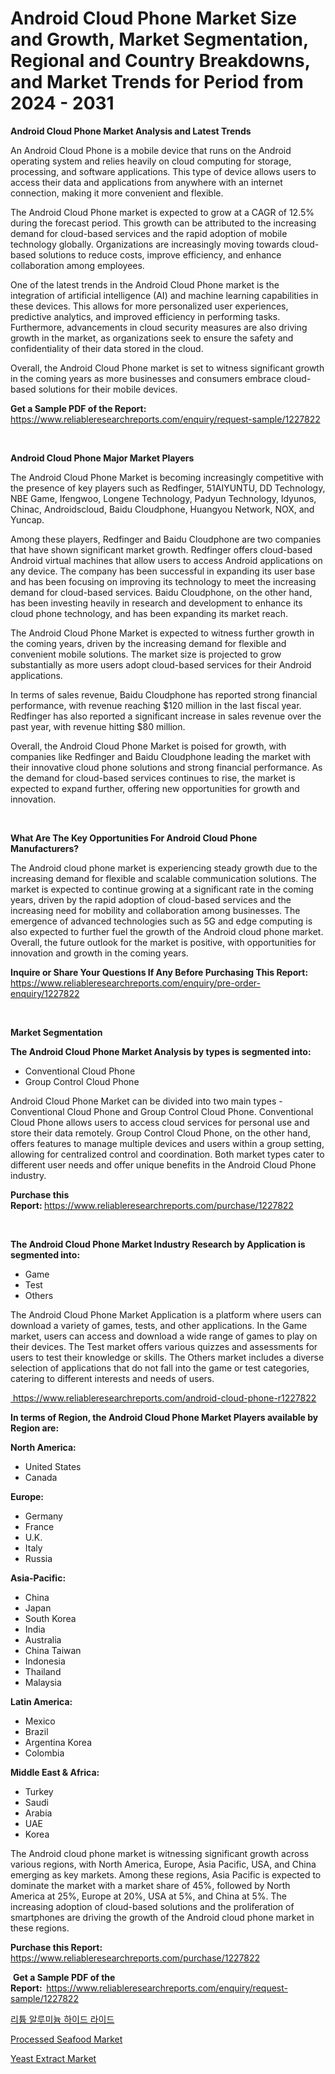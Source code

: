 <p><h1>Android Cloud Phone Market Size and Growth, Market Segmentation, Regional and Country Breakdowns, and Market Trends for Period from 2024 -  2031</h1></p><p><strong>Android Cloud Phone Market Analysis and Latest Trends</strong></p>
<p><p>An Android Cloud Phone is a mobile device that runs on the Android operating system and relies heavily on cloud computing for storage, processing, and software applications. This type of device allows users to access their data and applications from anywhere with an internet connection, making it more convenient and flexible.</p><p>The Android Cloud Phone market is expected to grow at a CAGR of 12.5% during the forecast period. This growth can be attributed to the increasing demand for cloud-based services and the rapid adoption of mobile technology globally. Organizations are increasingly moving towards cloud-based solutions to reduce costs, improve efficiency, and enhance collaboration among employees.</p><p>One of the latest trends in the Android Cloud Phone market is the integration of artificial intelligence (AI) and machine learning capabilities in these devices. This allows for more personalized user experiences, predictive analytics, and improved efficiency in performing tasks. Furthermore, advancements in cloud security measures are also driving growth in the market, as organizations seek to ensure the safety and confidentiality of their data stored in the cloud.</p><p>Overall, the Android Cloud Phone market is set to witness significant growth in the coming years as more businesses and consumers embrace cloud-based solutions for their mobile devices.</p></p>
<p><strong>Get a Sample PDF of the Report:&nbsp;</strong> <a href="https://www.reliableresearchreports.com/enquiry/request-sample/1227822">https://www.reliableresearchreports.com/enquiry/request-sample/1227822</a></p>
<p>&nbsp;</p>
<p><strong>Android Cloud Phone Major Market Players</strong></p>
<p><p>The Android Cloud Phone Market is becoming increasingly competitive with the presence of key players such as Redfinger, 51AIYUNTU, DD Technology, NBE Game, Ifengwoo, Longene Technology, Padyun Technology, ldyunos, Chinac, Androidscloud, Baidu Cloudphone, Huangyou Network, NOX, and Yuncap.</p><p>Among these players, Redfinger and Baidu Cloudphone are two companies that have shown significant market growth. Redfinger offers cloud-based Android virtual machines that allow users to access Android applications on any device. The company has been successful in expanding its user base and has been focusing on improving its technology to meet the increasing demand for cloud-based services. Baidu Cloudphone, on the other hand, has been investing heavily in research and development to enhance its cloud phone technology, and has been expanding its market reach.</p><p>The Android Cloud Phone Market is expected to witness further growth in the coming years, driven by the increasing demand for flexible and convenient mobile solutions. The market size is projected to grow substantially as more users adopt cloud-based services for their Android applications.</p><p>In terms of sales revenue, Baidu Cloudphone has reported strong financial performance, with revenue reaching $120 million in the last fiscal year. Redfinger has also reported a significant increase in sales revenue over the past year, with revenue hitting $80 million.</p><p>Overall, the Android Cloud Phone Market is poised for growth, with companies like Redfinger and Baidu Cloudphone leading the market with their innovative cloud phone solutions and strong financial performance. As the demand for cloud-based services continues to rise, the market is expected to expand further, offering new opportunities for growth and innovation.</p></p>
<p>&nbsp;</p>
<p><strong>What Are The Key Opportunities For Android Cloud Phone Manufacturers?</strong></p>
<p><p>The Android cloud phone market is experiencing steady growth due to the increasing demand for flexible and scalable communication solutions. The market is expected to continue growing at a significant rate in the coming years, driven by the rapid adoption of cloud-based services and the increasing need for mobility and collaboration among businesses. The emergence of advanced technologies such as 5G and edge computing is also expected to further fuel the growth of the Android cloud phone market. Overall, the future outlook for the market is positive, with opportunities for innovation and growth in the coming years.</p></p>
<p><strong>Inquire or Share Your Questions If Any Before Purchasing This Report:</strong> <a href="https://www.reliableresearchreports.com/enquiry/pre-order-enquiry/1227822">https://www.reliableresearchreports.com/enquiry/pre-order-enquiry/1227822</a></p>
<p>&nbsp;</p>
<p><strong>Market Segmentation</strong></p>
<p><strong>The Android Cloud Phone Market Analysis by types is segmented into:</strong></p>
<p><ul><li>Conventional Cloud Phone</li><li>Group Control Cloud Phone</li></ul></p>
<p><p>Android Cloud Phone Market can be divided into two main types - Conventional Cloud Phone and Group Control Cloud Phone. Conventional Cloud Phone allows users to access cloud services for personal use and store their data remotely. Group Control Cloud Phone, on the other hand, offers features to manage multiple devices and users within a group setting, allowing for centralized control and coordination. Both market types cater to different user needs and offer unique benefits in the Android Cloud Phone industry.</p></p>
<p><strong>Purchase this Report:&nbsp;</strong><a href="https://www.reliableresearchreports.com/purchase/1227822">https://www.reliableresearchreports.com/purchase/1227822</a></p>
<p>&nbsp;</p>
<p><strong>The Android Cloud Phone Market Industry Research by Application is segmented into:</strong></p>
<p><ul><li>Game</li><li>Test</li><li>Others</li></ul></p>
<p><p>The Android Cloud Phone Market Application is a platform where users can download a variety of games, tests, and other applications. In the Game market, users can access and download a wide range of games to play on their devices. The Test market offers various quizzes and assessments for users to test their knowledge or skills. The Others market includes a diverse selection of applications that do not fall into the game or test categories, catering to different interests and needs of users.</p></p>
<p><a href="https://www.reliableresearchreports.com/android-cloud-phone-r1227822">&nbsp;https://www.reliableresearchreports.com/android-cloud-phone-r1227822</a></p>
<p><strong>In terms of Region, the Android Cloud Phone Market Players available by Region are:</strong></p>
<p>
    <p> <strong> North America: </strong>
        <ul>
            <li>United States</li>
            <li>Canada</li>
        </ul>
        </p> 
    <p> <strong> Europe: </strong>
        <ul>
            <li>Germany</li>
            <li>France</li>
            <li>U.K.</li>
            <li>Italy</li>
            <li>Russia</li>
        </ul>
        </p> 
    <p> <strong> Asia-Pacific: </strong>
        <ul>
            <li>China</li>
            <li>Japan</li>
            <li>South Korea</li>
            <li>India</li>
            <li>Australia</li>
            <li>China Taiwan</li>
            <li>Indonesia</li>
            <li>Thailand</li>
            <li>Malaysia</li>
        </ul>
        </p> 
    <p> <strong> Latin America: </strong>
        <ul>
            <li>Mexico</li>
            <li>Brazil</li>
            <li>Argentina Korea</li>
            <li>Colombia</li>
        </ul>
        </p> 
    <p> <strong> Middle East & Africa: </strong>
        <ul>
            <li>Turkey</li>
            <li>Saudi</li>
            <li>Arabia</li>
            <li>UAE</li>
            <li>Korea</li>
        </ul>
    </p>
    </p>
<p><p>The Android cloud phone market is witnessing significant growth across various regions, with North America, Europe, Asia Pacific, USA, and China emerging as key markets. Among these regions, Asia Pacific is expected to dominate the market with a market share of 45%, followed by North America at 25%, Europe at 20%, USA at 5%, and China at 5%. The increasing adoption of cloud-based solutions and the proliferation of smartphones are driving the growth of the Android cloud phone market in these regions.</p></p>
<p><strong>Purchase this Report: </strong><a href="https://www.reliableresearchreports.com/purchase/1227822">https://www.reliableresearchreports.com/purchase/1227822</a></p>
<p>&nbsp;<strong>Get a Sample PDF of the Report:&nbsp;&nbsp;</strong><a href="https://www.reliableresearchreports.com/enquiry/request-sample/1227822">https://www.reliableresearchreports.com/enquiry/request-sample/1227822</a></p>
<p><strong></strong></p>
<p><p><a href="https://github.com/hasanrajibul387/Market-Research-Report-List-2/blob/main/995525643376.md">리튬 알루미늄 하이드 라이드</a></p><p><a href="https://medium.com/@amyjacobi/global-processed-seafood-market-is-projected-to-grow-at-a-cagr-of-11-6-3d3f8f48e5cc">Processed Seafood Market</a></p><p><a href="https://medium.com/@yvonnecrona/analyzing-yeast-extract-market-dynamics-and-growth-drivers-and-forecasted-for-period-from-2024-to-daf509bdaa2c">Yeast Extract Market</a></p></p>